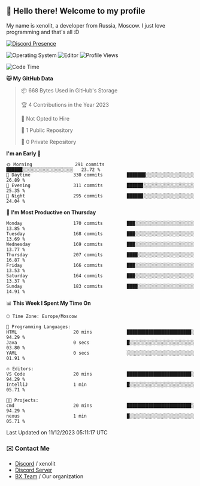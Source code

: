 ## :wave: Hello there! Welcome to my profile

My name is xenolit, a developer from Russia, Moscow. I just love programming and that's all :D

[![Discord Presence](https://lanyard.cnrad.dev/api/982885434315120653)](https://discord.com/users/982885434315120653)

![Operating System](https://img.shields.io/badge/OS-Mac%20OS%20-informational?style=for-the-badge&logo=MacOS&logoColor=white&color=007ec6)
![Editor](https://img.shields.io/badge/Editor-JetBrains%20IDEs-informational?style=for-the-badge&logo=JetBrains&logoColor=white&color=007ec6)
![Profile Views](https://komarev.com/ghpvc/?username=Xenolit&color=blue&style=for-the-badge)

<!--START_SECTION:waka-->
![Code Time](http://img.shields.io/badge/Code%20Time-25%20hrs%2013%20mins-blue)

**🐱 My GitHub Data** 

> 📦 668 Bytes Used in GitHub's Storage 
 > 
> 🏆 4 Contributions in the Year 2023
 > 
> 🚫 Not Opted to Hire
 > 
> 📜 1 Public Repository 
 > 
> 🔑 0 Private Repository 
 > 
**I'm an Early 🐤** 

```text
🌞 Morning                291 commits         ██████░░░░░░░░░░░░░░░░░░░   23.72 % 
🌆 Daytime                330 commits         ███████░░░░░░░░░░░░░░░░░░   26.89 % 
🌃 Evening                311 commits         ██████░░░░░░░░░░░░░░░░░░░   25.35 % 
🌙 Night                  295 commits         ██████░░░░░░░░░░░░░░░░░░░   24.04 % 
```
📅 **I'm Most Productive on Thursday** 

```text
Monday                   170 commits         ███░░░░░░░░░░░░░░░░░░░░░░   13.85 % 
Tuesday                  168 commits         ███░░░░░░░░░░░░░░░░░░░░░░   13.69 % 
Wednesday                169 commits         ███░░░░░░░░░░░░░░░░░░░░░░   13.77 % 
Thursday                 207 commits         ████░░░░░░░░░░░░░░░░░░░░░   16.87 % 
Friday                   166 commits         ███░░░░░░░░░░░░░░░░░░░░░░   13.53 % 
Saturday                 164 commits         ███░░░░░░░░░░░░░░░░░░░░░░   13.37 % 
Sunday                   183 commits         ████░░░░░░░░░░░░░░░░░░░░░   14.91 % 
```


📊 **This Week I Spent My Time On** 

```text
🕑︎ Time Zone: Europe/Moscow

💬 Programming Languages: 
HTML                     20 mins             ████████████████████████░   94.29 % 
Java                     0 secs              █░░░░░░░░░░░░░░░░░░░░░░░░   03.80 % 
YAML                     0 secs              ░░░░░░░░░░░░░░░░░░░░░░░░░   01.91 % 

🔥 Editors: 
VS Code                  20 mins             ████████████████████████░   94.29 % 
IntelliJ                 1 min               █░░░░░░░░░░░░░░░░░░░░░░░░   05.71 % 

🐱‍💻 Projects: 
cmd                      20 mins             ████████████████████████░   94.29 % 
nexus                    1 min               █░░░░░░░░░░░░░░░░░░░░░░░░   05.71 % 
```


 Last Updated on 11/12/2023 05:11:17 UTC
<!--END_SECTION:waka-->

### ✉️ Contact Me

- [Discord](https://discord.com/users/982885434315120653) / xenolit
- [Discord Server](https://discord.gg/p7cxhw7E2M)
- [BX Team](https://github.com/BX-Team) / Our organization
